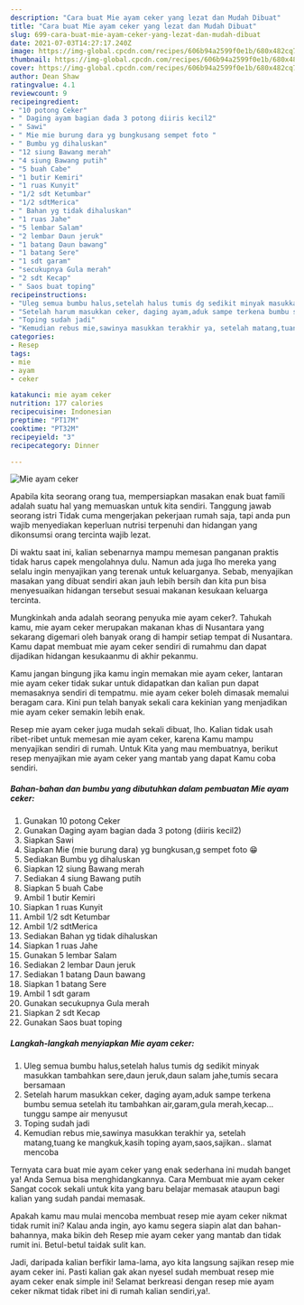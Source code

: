 ```yaml
---
description: "Cara buat Mie ayam ceker yang lezat dan Mudah Dibuat"
title: "Cara buat Mie ayam ceker yang lezat dan Mudah Dibuat"
slug: 699-cara-buat-mie-ayam-ceker-yang-lezat-dan-mudah-dibuat
date: 2021-07-03T14:27:17.240Z
image: https://img-global.cpcdn.com/recipes/606b94a2599f0e1b/680x482cq70/mie-ayam-ceker-foto-resep-utama.jpg
thumbnail: https://img-global.cpcdn.com/recipes/606b94a2599f0e1b/680x482cq70/mie-ayam-ceker-foto-resep-utama.jpg
cover: https://img-global.cpcdn.com/recipes/606b94a2599f0e1b/680x482cq70/mie-ayam-ceker-foto-resep-utama.jpg
author: Dean Shaw
ratingvalue: 4.1
reviewcount: 9
recipeingredient:
- "10 potong Ceker"
- " Daging ayam bagian dada 3 potong diiris kecil2"
- " Sawi"
- " Mie mie burung dara yg bungkusang sempet foto "
- " Bumbu yg dihaluskan"
- "12 siung Bawang merah"
- "4 siung Bawang putih"
- "5 buah Cabe"
- "1 butir Kemiri"
- "1 ruas Kunyit"
- "1/2 sdt Ketumbar"
- "1/2 sdtMerica"
- " Bahan yg tidak dihaluskan"
- "1 ruas Jahe"
- "5 lembar Salam"
- "2 lembar Daun jeruk"
- "1 batang Daun bawang"
- "1 batang Sere"
- "1 sdt garam"
- "secukupnya Gula merah"
- "2 sdt Kecap"
- " Saos buat toping"
recipeinstructions:
- "Uleg semua bumbu halus,setelah halus tumis dg sedikit minyak masukkan tambahkan sere,daun jeruk,daun salam jahe,tumis secara bersamaan"
- "Setelah harum masukkan ceker, daging ayam,aduk sampe terkena bumbu semua setelah itu tambahkan air,garam,gula merah,kecap... tunggu sampe air menyusut"
- "Toping sudah jadi"
- "Kemudian rebus mie,sawinya masukkan terakhir ya, setelah matang,tuang ke mangkuk,kasih toping ayam,saos,sajikan.. slamat mencoba"
categories:
- Resep
tags:
- mie
- ayam
- ceker

katakunci: mie ayam ceker 
nutrition: 177 calories
recipecuisine: Indonesian
preptime: "PT17M"
cooktime: "PT32M"
recipeyield: "3"
recipecategory: Dinner

---
```



![Mie ayam ceker](https://img-global.cpcdn.com/recipes/606b94a2599f0e1b/680x482cq70/mie-ayam-ceker-foto-resep-utama.jpg)

Apabila kita seorang orang tua, mempersiapkan masakan enak buat famili adalah suatu hal yang memuaskan untuk kita sendiri. Tanggung jawab seorang istri Tidak cuma mengerjakan pekerjaan rumah saja, tapi anda pun wajib menyediakan keperluan nutrisi terpenuhi dan hidangan yang dikonsumsi orang tercinta wajib lezat.

Di waktu  saat ini, kalian sebenarnya mampu memesan panganan praktis tidak harus capek mengolahnya dulu. Namun ada juga lho mereka yang selalu ingin menyajikan yang terenak untuk keluarganya. Sebab, menyajikan masakan yang dibuat sendiri akan jauh lebih bersih dan kita pun bisa menyesuaikan hidangan tersebut sesuai makanan kesukaan keluarga tercinta. 



Mungkinkah anda adalah seorang penyuka mie ayam ceker?. Tahukah kamu, mie ayam ceker merupakan makanan khas di Nusantara yang sekarang digemari oleh banyak orang di hampir setiap tempat di Nusantara. Kamu dapat membuat mie ayam ceker sendiri di rumahmu dan dapat dijadikan hidangan kesukaanmu di akhir pekanmu.

Kamu jangan bingung jika kamu ingin memakan mie ayam ceker, lantaran mie ayam ceker tidak sukar untuk didapatkan dan kalian pun dapat memasaknya sendiri di tempatmu. mie ayam ceker boleh dimasak memalui beragam cara. Kini pun telah banyak sekali cara kekinian yang menjadikan mie ayam ceker semakin lebih enak.

Resep mie ayam ceker juga mudah sekali dibuat, lho. Kalian tidak usah ribet-ribet untuk memesan mie ayam ceker, karena Kamu mampu menyajikan sendiri di rumah. Untuk Kita yang mau membuatnya, berikut resep menyajikan mie ayam ceker yang mantab yang dapat Kamu coba sendiri.

<!--inarticleads1-->

##### Bahan-bahan dan bumbu yang dibutuhkan dalam pembuatan Mie ayam ceker:

1. Gunakan 10 potong Ceker
1. Gunakan  Daging ayam bagian dada 3 potong (diiris kecil2)
1. Siapkan  Sawi
1. Siapkan  Mie (mie burung dara) yg bungkusan,g sempet foto 😁
1. Sediakan  Bumbu yg dihaluskan
1. Siapkan 12 siung Bawang merah
1. Sediakan 4 siung Bawang putih
1. Siapkan 5 buah Cabe
1. Ambil 1 butir Kemiri
1. Siapkan 1 ruas Kunyit
1. Ambil 1/2 sdt Ketumbar
1. Ambil 1/2 sdtMerica
1. Sediakan  Bahan yg tidak dihaluskan
1. Siapkan 1 ruas Jahe
1. Gunakan 5 lembar Salam
1. Sediakan 2 lembar Daun jeruk
1. Sediakan 1 batang Daun bawang
1. Siapkan 1 batang Sere
1. Ambil 1 sdt garam
1. Gunakan secukupnya Gula merah
1. Siapkan 2 sdt Kecap
1. Gunakan  Saos buat toping




<!--inarticleads2-->

##### Langkah-langkah menyiapkan Mie ayam ceker:

1. Uleg semua bumbu halus,setelah halus tumis dg sedikit minyak masukkan tambahkan sere,daun jeruk,daun salam jahe,tumis secara bersamaan
1. Setelah harum masukkan ceker, daging ayam,aduk sampe terkena bumbu semua setelah itu tambahkan air,garam,gula merah,kecap... tunggu sampe air menyusut
1. Toping sudah jadi
1. Kemudian rebus mie,sawinya masukkan terakhir ya, setelah matang,tuang ke mangkuk,kasih toping ayam,saos,sajikan.. slamat mencoba




Ternyata cara buat mie ayam ceker yang enak sederhana ini mudah banget ya! Anda Semua bisa menghidangkannya. Cara Membuat mie ayam ceker Sangat cocok sekali untuk kita yang baru belajar memasak ataupun bagi kalian yang sudah pandai memasak.

Apakah kamu mau mulai mencoba membuat resep mie ayam ceker nikmat tidak rumit ini? Kalau anda ingin, ayo kamu segera siapin alat dan bahan-bahannya, maka bikin deh Resep mie ayam ceker yang mantab dan tidak rumit ini. Betul-betul taidak sulit kan. 

Jadi, daripada kalian berfikir lama-lama, ayo kita langsung sajikan resep mie ayam ceker ini. Pasti kalian gak akan nyesel sudah membuat resep mie ayam ceker enak simple ini! Selamat berkreasi dengan resep mie ayam ceker nikmat tidak ribet ini di rumah kalian sendiri,ya!.

